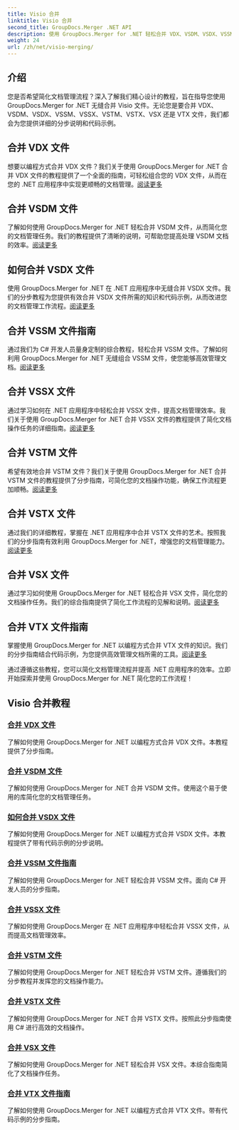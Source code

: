 ```yaml
---
title: Visio 合并
linktitle: Visio 合并
second_title: GroupDocs.Merger .NET API
description: 使用 GroupDocs.Merger for .NET 轻松合并 VDX、VSDM、VSDX、VSSM、VSSX、VSTM、VSTX、VSX、VTX 文件。无缝文档合并的分步教程。
weight: 24
url: /zh/net/visio-merging/
---
```


## 介绍

您是否希望简化文档管理流程？深入了解我们精心设计的教程，旨在指导您使用 GroupDocs.Merger for .NET 无缝合并 Visio 文件。无论您是要合并 VDX、VSDM、VSDX、VSSM、VSSX、VSTM、VSTX、VSX 还是 VTX 文件，我们都会为您提供详细的分步说明和代码示例。

## 合并 VDX 文件

想要以编程方式合并 VDX 文件？我们关于使用 GroupDocs.Merger for .NET 合并 VDX 文件的教程提供了一个全面的指南，可轻松组合您的 VDX 文件，从而在您的 .NET 应用程序中实现更顺畅的文档管理。[阅读更多](./merge-vdx-files/)

## 合并 VSDM 文件

了解如何使用 GroupDocs.Merger for .NET 轻松合并 VSDM 文件，从而简化您的文档管理任务。我们的教程提供了清晰的说明，可帮助您提高处理 VSDM 文档的效率。[阅读更多](./merging-vsdm-files/)

## 如何合并 VSDX 文件

使用 GroupDocs.Merger for .NET 在 .NET 应用程序中无缝合并 VSDX 文件。我们的分步教程为您提供有效合并 VSDX 文件所需的知识和代码示例，从而改进您的文档管理工作流程。[阅读更多](./how-to-merge-vsdx-files/)

## 合并 VSSM 文件指南

通过我们为 C# 开发人员量身定制的综合教程，轻松合并 VSSM 文件。了解如何利用 GroupDocs.Merger for .NET 无缝组合 VSSM 文件，使您能够高效管理文档。[阅读更多](./guide-merging-vssm-files/)

## 合并 VSSX 文件

通过学习如何在 .NET 应用程序中轻松合并 VSSX 文件，提高文档管理效率。我们关于使用 GroupDocs.Merger for .NET 合并 VSSX 文件的教程提供了简化文档操作任务的详细指南。[阅读更多](./merging-vssx-files/)

## 合并 VSTM 文件

希望有效地合并 VSTM 文件？我们关于使用 GroupDocs.Merger for .NET 合并 VSTM 文件的教程提供了分步指南，可简化您的文档操作功能，确保工作流程更加顺畅。[阅读更多](./merge-vstm-files/)

## 合并 VSTX 文件

通过我们的详细教程，掌握在 .NET 应用程序中合并 VSTX 文件的艺术。按照我们的分步指南有效利用 GroupDocs.Merger for .NET，增强您的文档管理能力。[阅读更多](./merging-vstx-files/)

## 合并 VSX 文件

通过学习如何使用 GroupDocs.Merger for .NET 轻松合并 VSX 文件，简化您的文档操作任务。我们的综合指南提供了简化工作流程的见解和说明。[阅读更多](./merge-vsx-files/)

## 合并 VTX 文件指南

掌握使用 GroupDocs.Merger for .NET 以编程方式合并 VTX 文件的知识。我们的分步指南结合代码示例，为您提供高效管理文档所需的工具。[阅读更多](./guide-merging-vtx-files/)

通过遵循这些教程，您可以简化文档管理流程并提高 .NET 应用程序的效率。立即开始探索并使用 GroupDocs.Merger for .NET 简化您的工作流程！
## Visio 合并教程
### [合并 VDX 文件](./merge-vdx-files/)
了解如何使用 GroupDocs.Merger for .NET 以编程方式合并 VDX 文件。本教程提供了分步指南。
### [合并 VSDM 文件](./merging-vsdm-files/)
了解如何使用 GroupDocs.Merger for .NET 合并 VSDM 文件。使用这个易于使用的库简化您的文档管理任务。
### [如何合并 VSDX 文件](./how-to-merge-vsdx-files/)
了解如何使用 GroupDocs.Merger for .NET 以编程方式合并 VSDX 文件。本教程提供了带有代码示例的分步说明。
### [合并 VSSM 文件指南](./guide-merging-vssm-files/)
了解如何使用 GroupDocs.Merger for .NET 轻松合并 VSSM 文件。面向 C# 开发人员的分步指南。
### [合并 VSSX 文件](./merging-vssx-files/)
了解如何使用 GroupDocs.Merger 在 .NET 应用程序中轻松合并 VSSX 文件，从而提高文档管理效率。
### [合并 VSTM 文件](./merge-vstm-files/)
了解如何使用 GroupDocs.Merger for .NET 轻松合并 VSTM 文件。遵循我们的分步教程并发挥您的文档操作能力。
### [合并 VSTX 文件](./merging-vstx-files/)
了解如何使用 GroupDocs.Merger for .NET 合并 VSTX 文件。按照此分步指南使用 C# 进行高效的文档操作。
### [合并 VSX 文件](./merge-vsx-files/)
了解如何使用 GroupDocs.Merger for .NET 轻松合并 VSX 文件。本综合指南简化了文档操作任务。
### [合并 VTX 文件指南](./guide-merging-vtx-files/)
了解如何使用 GroupDocs.Merger for .NET 以编程方式合并 VTX 文件。带有代码示例的分步指南。